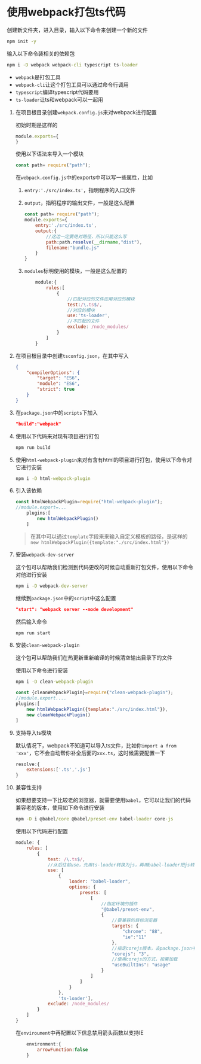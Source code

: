 # 使用webpack打包ts代码
创建新文件夹，进入目录，输入以下命令来创建一个新的文件
``` cmd
npm init -y
```
输入以下命令装相关的依赖包
``` cmd
npm i -D webpack webpack-cli typescript ts-loader
```
- `webpack`是打包工具
- `webpack-cli`让这个打包工具可以通过命令行调用
- `typescript`编译typescript代码要用
- `ts-loader`让ts和webpack可以一起用

1. 在项目根目录创建`webpack.config.js`来对webpack进行配置

    初始时期是这样的
    ``` js
    module.exports={
    }
    ```

    使用以下语法来导入一个模块
    ``` js
    const path= require("path");
    ```

    在`webpack.config.js`中的exports中可以写一些属性，比如
    1. `entry:'./src/index.ts'`，指明程序的入口文件
    2. `output`，指明程序的输出文件，一般是这么配置
        ``` js
        const path= require("path");
        module.exports={
            entry:'./src/index.ts',
            output:{
                //这边一定要绝对路径，所以只能这么写
                path:path.resolve(__dirname,"dist"),
                filename:"bundle.js"
            }
        }
        ```
    
    3. `modules`标明使用的模块，一般是这么配置的
        ``` js
            module:{
                rules:[
                    {
                        //匹配对应的文件应用对应的模块
                        test:/\.ts$/,
                        //对应的模块
                        use:'ts-loader',
                        //不匹配的文件
                        exclude: /node_modules/
                    }
                ]
            }
        ```

2. 在项目根目录中创建`tsconfig.json`，在其中写入
    ``` json
    {
        "compilerOptions": {
            "target": "ES6",
            "module": "ES6",
            "strict": true
        }
    }
    ```

3. 在`package.json`中的`scripts`下加入
    ``` json
    "build":"webpack"
    ```

4. 使用以下代码来对现有项目进行打包
    ``` cmd
    npm run build
    ```

5. 使用`html-webpack-plugin`来对有含有html的项目进行打包，使用以下命令对它进行安装
    ``` cmd
    npm i -D html-webpack-plugin
    ```
6. 引入该依赖
    ``` js
    const htmlWebpackPlugin=require("html-webpack-plugin");
    //module.export=...
        plugins:[
            new htmlWebpackPlugin()
        ]
    ```
    >在其中可以通过`template`字段来来输入自定义模板的路径，是这样的`        new htmlWebpackPlugin({template:"./src/index.html"})`

7. 安装`webpack-dev-server`
    
    这个包可以帮助我们检测到代码更改的时候自动重新打包文件，使用以下命令对他进行安装
    ``` cmd
    npm i -D webpack-dev-server
    ```
    继续到`package.json`中的`script`中这么配置
    ``` json
    "start": "webpack server --mode development"
    ```
    然后输入命令
    ``` cmd
    npm run start
    ```

8. 安装`clean-webpack-plugin`
    
    这个包可以帮助我们在热更新重新编译的时候清空输出目录下的文件

    使用以下命令进行安装
    ``` cmd
    npm i -D clean-webpack-plugin
    ```
    ``` js
    const {cleanWebpackPlugin}=require("clean-webpack-plugin");
    //module.export....
    plugins:[
        new htmlWebpackPlugin({template:"./src/index.html"}),
        new cleanWebpackPlugin()
    ]
    ```

9. 支持导入ts模块

    默认情况下，webpack不知道可以导入ts文件，比如你`import a from 'xxx'`，它不会自动帮你补全后面的`xxx.ts`，这时候需要配置一下
    ``` js
    resolve:{
        extensions:['.ts','.js']
    }
    ```

10. 兼容性支持

    如果想要支持一下比较老的浏览器，就需要使用`babel`，它可以让我们的代码兼容老的版本，使用如下命令进行安装
    ``` cmd
    npm -D i @babel/core @babel/preset-env babel-loader core-js
    ```
    使用以下代码进行配置
    ``` js
    module: {
        rules: [
            {
                test: /\.ts$/,
                //从后往前use，先用ts-loader转换为js，再用babel-loader把js转换为兼容的
                use: [
                    {
                        loader: "babel-loader",
                        options: {
                            presets: [
                                [
                                    //指定环境的插件
                                    "@babel/preset-env",
                                    {
                                        //要兼容的目标浏览器
                                        targets: {
                                            "chrome": "88",
                                            "ie":"11"
                                        },
                                        //指定corejs版本，去package.json中看，能够对一些Promise做兼容
                                        "corejs": "3",
                                        //使用corejs的方式，按需加载
                                        "useBuiltIns": "usage"
                                    }
                                ]
                            ]
                        }
                    },
                    'ts-loader'],
                exclude: /node_modules/
            }
        ]
    }
    ```
    在`enviroument`中再配置以下信息禁用箭头函数以支持IE
    ``` js
        environment:{
            arrowFunction:false
        }
    ```